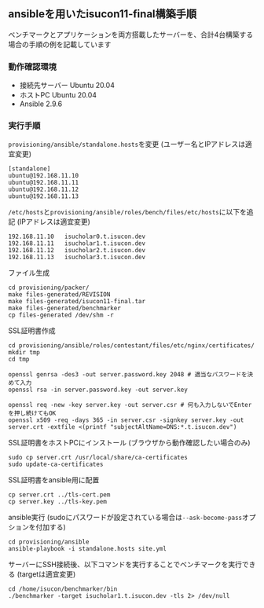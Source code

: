 ## ansibleを用いたisucon11-final構築手順

ベンチマークとアプリケーションを両方搭載したサーバーを、合計4台構築する場合の手順の例を記載しています

### 動作確認環境

* 接続先サーバー Ubuntu 20.04
* ホストPC Ubuntu 20.04
* Ansible 2.9.6

### 実行手順

`provisioning/ansible/standalone.hosts`を変更
(ユーザー名とIPアドレスは適宜変更)
```
[standalone]
ubuntu@192.168.11.10
ubuntu@192.168.11.11
ubuntu@192.168.11.12
ubuntu@192.168.11.13
```

`/etc/hosts`と`provisioning/ansible/roles/bench/files/etc/hosts`に以下を追記
(IPアドレスは適宜変更)
```
192.168.11.10   isucholar0.t.isucon.dev
192.168.11.11   isucholar1.t.isucon.dev
192.168.11.12   isucholar2.t.isucon.dev
192.168.11.13   isucholar3.t.isucon.dev
```

ファイル生成
```
cd provisioning/packer/
make files-generated/REVISION
make files-generated/isucon11-final.tar
make files-generated/benchmarker
cp files-generated /dev/shm -r
```

SSL証明書作成
```
cd provisioning/ansible/roles/contestant/files/etc/nginx/certificates/
mkdir tmp
cd tmp

openssl genrsa -des3 -out server.password.key 2048 # 適当なパスワードを決めて入力
openssl rsa -in server.password.key -out server.key

openssl req -new -key server.key -out server.csr # 何も入力しないでEnterを押し続けてもOK
openssl x509 -req -days 365 -in server.csr -signkey server.key -out server.crt -extfile <(printf "subjectAltName=DNS:*.t.isucon.dev")
```

SSL証明書をホストPCにインストール
(ブラウザから動作確認したい場合のみ)
```
sudo cp server.crt /usr/local/share/ca-certificates
sudo update-ca-certificates
```

SSL証明書をansible用に配置
```
cp server.crt ../tls-cert.pem
cp server.key ../tls-key.pem
```

ansible実行
(sudoにパスワードが設定されている場合は`--ask-become-pass`オプションを付加する)
```
cd provisioning/ansible
ansible-playbook -i standalone.hosts site.yml
```

サーバーにSSH接続後、以下コマンドを実行することでベンチマークを実行できる
(targetは適宜変更)
```
cd /home/isucon/benchmarker/bin
./benchmarker -target isucholar1.t.isucon.dev -tls 2> /dev/null
```
